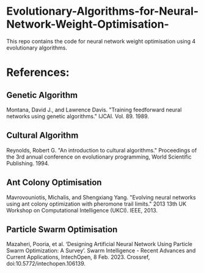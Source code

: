 # Evolutionary-Algorithms-for-Neural-Network-Weight-Optimisation-
This repo contains the code for neural network weight optimisation using 4 evolutionary algorithms.

# References:

## Genetic Algorithm
Montana, David J., and Lawrence Davis. "Training feedforward neural networks using genetic algorithms." IJCAI. Vol. 89. 1989.

## Cultural Algorithm
Reynolds, Robert G. "An introduction to cultural algorithms." Proceedings of the 3rd annual conference on evolutionary programming, World Scientific Publishing. 1994.

## Ant Colony Optimisation
Mavrovouniotis, Michalis, and Shengxiang Yang. "Evolving neural networks using ant colony optimization with pheromone trail limits." 2013 13th UK Workshop on Computational Intelligence (UKCI). IEEE, 2013.

## Particle Swarm Optimisation
Mazaheri, Pooria, et al. ‘Designing Artificial Neural Network Using Particle Swarm Optimization: A Survey’. Swarm Intelligence - Recent Advances and Current Applications, IntechOpen, 8 Feb. 2023. Crossref, doi:10.5772/intechopen.106139.
